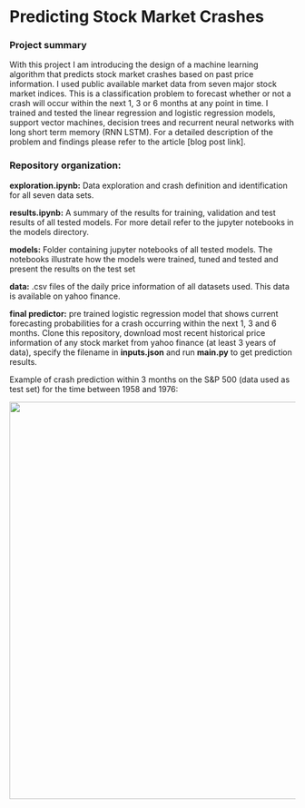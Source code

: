 # Predicting Stock Market Crashes

### Project summary
With this project I am introducing the design of a machine learning algorithm that predicts stock market crashes based on past 
price information. I used public available market data from seven major stock market indices. This is a classification problem to forecast whether or not a crash will occur within the next 1, 3 or 6 months at any point in time. I trained and tested the linear regression and logistic regression models, support vector machines, decision trees and recurrent neural networks with long short term memory (RNN LSTM). For a detailed description of the problem and findings please refer to the article [blog post link].


### Repository organization:

**exploration.ipynb:** Data exploration and crash definition and identification for all seven data sets.

**results.ipynb:** A summary of the results for training, validation and test results of all tested models. For more detail
refer to the jupyter notebooks in the models directory.

**models:** Folder containing jupyter notebooks of all tested models. The notebooks illustrate how the models were trained,
tuned and tested and present the results on the test set

**data:** .csv files of the daily price information of all datasets used. This data is available on yahoo finance.

**final predictor:** pre trained logistic regression model that shows current forecasting probabilities for a crash occurring
within the next 1, 3 and 6 months. Clone this repository, download most recent historical price information of any stock market from yahoo finance (at least 3 years of data), specify the filename in **inputs.json** and run **main.py** to get prediction results.


Example of crash prediction within 3 months on the S&P 500 (data used as test set) for the time between 1958 and 1976:
<p align="center">
  <img src="https://github.com/roman807/Crashes-in-Financial-Markets/blob/master/example_prediction.png" width="700">
</p>
